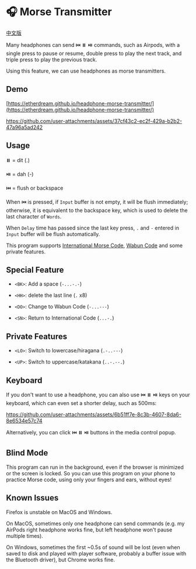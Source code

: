 # 🎧 Morse Transmitter

[中文版](README-zh.md)

Many headphones can send ⏮️ ⏸️ ⏯️ commands, such as Airpods, with a single press to pause or resume, double press to play the next track, and triple press to play the previous track.

Using this feature, we can use headphones as morse transmitters.

## Demo

[https://etherdream.github.io/headphone-morse-transmitter/](https://etherdream.github.io/headphone-morse-transmitter/)

https://github.com/user-attachments/assets/37cf43c2-ec2f-429a-b2b2-47a96a5ad242

## Usage

⏸️ = dit (.)

⏯️ = dah (-)

⏮️ = flush or backspace

When ⏮️ is pressed, if `Input` buffer is not empty, it will be flush immediately; otherwise, it is equivalent to the backspace key, which is used to delete the last character of `Words`.

When `Delay` time has passed since the last key press, `.` and `-` entered in `Input` buffer will be flush automatically.

This program supports [International Morse Code](https://morsecode.world/international/morse.html), [Wabun Code](https://en.wikipedia.org/wiki/Wabun_code) and some private features.

## Special Feature

* `<BK>`: Add a space (`-...-.-`)

* `<HH>`: delete the last line (`.` x8)

* `<DO>`: Change to Wabun Code (`-...---`)

* `<SN>`: Return to International Code (`...-.`)

## Private Features

* `<LO>`: Switch to lowercase/hiragana (`.-..---`)

* `<UP>`: Switch to uppercase/katakana (`..-.--.`)

## Keyboard

If you don't want to use a headphone, you can also use ⏮️ ⏸️ ⏯️ keys on your keyboard, which can even set a shorter delay, such as 500ms:

https://github.com/user-attachments/assets/6b51ff7e-8c3b-4607-8da6-8e6534e57c74

Alternatively, you can click ⏮️ ⏸️ ⏯️ buttons in the media control popup.

## Blind Mode

This program can run in the background, even if the browser is minimized or the screen is locked. So you can use this program on your phone to practice Morse code, using only your fingers and ears, without eyes!

## Known Issues

Firefox is unstable on MacOS and Windows.

On MacOS, sometimes only one headphone can send commands (e.g. my AirPods right headphone works fine, but left headphone won't pause multiple times).

On Windows, sometimes the first ~0.5s of sound will be lost (even when saved to disk and played with player software, probably a buffer issue with the Bluetooth driver), but Chrome works fine.
